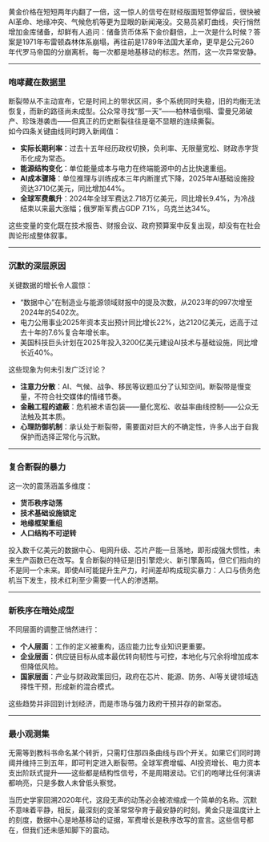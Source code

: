 黄金价格在短短两年内翻了一倍，这一惊人的信号在财经版面短暂停留后，很快被AI革命、地缘冲突、气候危机等更为显眼的新闻淹没。交易员紧盯曲线，央行悄然增加金库储备，却鲜有人追问：储备货币体系下金价翻倍，上一次是什么时候？答案是1971年布雷顿森林体系崩塌，再往前是1789年法国大革命，更早是公元260年代罗马帝国的分崩离析。每一次都是地基移动的标志。然而，这一次异常安静。

***

### 咆哮藏在数据里  
断裂带从不主动宣布，它是时间上的带状区间，多个系统同时失稳，旧的均衡无法恢复，而新的路径尚未成型。公众常寻找“那一天”——柏林墙倒塌、雷曼兄弟破产、珍珠港袭击——但真正的历史断裂往往是毫不显眼的连续撕裂。  
如今四条关键曲线同时跨入新阈值：  
- **实际长期利率**：过去十五年经历政权切换，负利率、无限量宽松、财政赤字货币化成为常态。  
- **能源结构变化**：单位能量成本与电力在终端能源中的占比快速重组。  
- **AI成本骤降**：单位推理与训练成本三年内断崖式下降，2025年AI基础设施投资达3710亿美元，同比增加44%。  
- **全球军费飙升**：2024年全球军费达2.718万亿美元，同比增长9.4%，为冷战结束以来最大涨幅；俄罗斯军费占GDP 7.1%，乌克兰达34%。  

这些变量的变化既在技术报告、财报会议、政府预算案中反复出现，却没有在社会舆论形成整体叙事。

***

### 沉默的深层原因  
关键数据的增长令人震惊：  
- “数据中心”在制造业与能源领域财报中的提及次数，从2023年的997次增至2024年的5402次。  
- 电力公用事业2025年资本支出预计同比增长22%，达2120亿美元，远高于过去十年的7.6%复合年增长率。  
- 美国科技巨头计划在2025年投入3200亿美元建设AI技术与基础设施，同比增长近40%。  

这些现象为何未引发广泛讨论？  
- **注意力分散**：AI、气候、战争、移民等议题瓜分了认知空间。断裂带是慢变量，不符合社交媒体的情绪节奏。  
- **金融工程的遮蔽**：危机被术语包装——量化宽松、收益率曲线控制——公众无法触及其本质。  
- **心理防御机制**：承认处于断裂带，需要面对巨大的不确定性，许多人出于自我保护而选择正常化与沉默。  

***

### 复合断裂的暴力  
这一次的震荡涵盖多维度：  
- **货币秩序动荡**  
- **技术基础设施锁定**  
- **地缘框架重组**  
- **人口结构不可逆转**  

投入数千亿美元的数据中心、电网升级、芯片产能一旦落地，即形成强大惯性，未来生产函数已在改写。复合断裂的特征是旧引擎熄火、新引擎轰鸣，但它们指向的不是同一个未来。即使AI可能提升生产力，时间差却构成现实暴力：人口与债务危机当下发生，技术红利至少需要一代人的渗透期。

***

### 新秩序在暗处成型  
不同层面的调整正悄然进行：  
- **个人层面**：工作的定义被重构，适应能力比专业知识更重要。  
- **企业层面**：供应链目标从成本最优转向韧性与可控，本地化与冗余将增加成本但降低风险。  
- **国家层面**：产业与财政政策回归，政府在芯片、能源、防务、AI等关键领域选择性干预，形成新的混合模式。  

这些趋势并非回到计划经济，而是市场与强力政府干预并存的新常态。

***

### 最小观测集  
无需等到教科书命名某个转折，只需盯住那四条曲线与四个开关。如果它们同时跨阈并维持三到五年，即可判定进入断裂带。全球军费增幅、AI投资增长、电力资本支出阶跃式提升——这些都是结构性信号，不是周期波动。它们的咆哮比任何演讲都响亮，只是多数人未曾低头察觉。

当历史学家回溯2020年代，这段无声的动荡必会被浓缩成一个简单的名称。沉默不意味着平静，相反，最深刻的变革常常孕育于最安静的时刻。黄金只是温度计上的刻度，数据中心是地基移动的证据，军费增长是秩序改写的宣言。这些信号都在，但我们还未感知脚下的震动。

